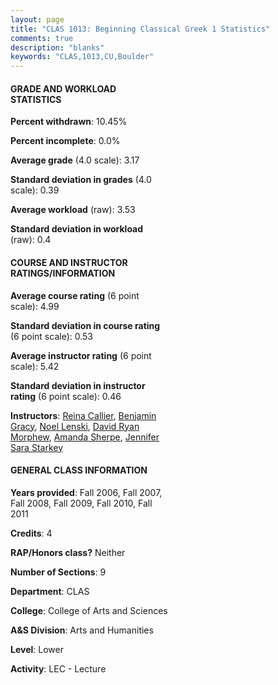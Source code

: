 ```yaml
---
layout: page
title: "CLAS 1013: Beginning Classical Greek 1 Statistics"
comments: true
description: "blanks"
keywords: "CLAS,1013,CU,Boulder"
---
```

<head>
<script src="https://ajax.googleapis.com/ajax/libs/jquery/2.1.3/jquery.min.js"></script>
<script src="https://dl.dropboxusercontent.com/s/pc42nxpaw1ea4o9/highcharts.js?dl=0"></script>
<!-- <script src="../assets/js/highcharts.js"></script> -->
<style type="text/css">@font-face {
	font-family: "Bebas Neue";
	src: url(https://www.filehosting.org/file/details/544349/BebasNeue Regular.otf) format("opentype");
	}
	h1.Bebas { 
		font-family: "Bebas Neue", Verdana, Tahoma;
	}
</style>
</head>
<body>
	<div id="container" style="float: right; width: 45%; height: 88%; margin-left: 2.5%; margin-right: 2.5%;"></div>
	<script language="JavaScript">
		$(document).ready(function() {
		var chart = {type: 'column'};
		var title = {text: 'Grade Distribution'};
		var xAxis = {categories: ['A','B','C','D','F'],crosshair: true};
		var yAxis = {min: 0,title: {text: 'Percentage'}};
		var tooltip = {headerFormat: '<center><b><span style="font-size:20px">{point.key}</span></b></center>',
		               pointFormat: '<td style="padding:0"><b>{point.y:.1f}%</b></td>',
		               footerFormat: '</table>',shared: true,useHTML: true};
		var plotOptions = {column: {pointPadding: 0.0,borderWidth: 0}};  
		var credits = {enabled: false};var series= [{name: 'Percent',data: [50.89,30.18,12.63,1.22,5.08,]}];
		var json = {};
		json.chart = chart;
		json.title = title;
		json.tooltip = tooltip;
		json.xAxis = xAxis;
		json.yAxis = yAxis;  
		json.series = series;
		json.plotOptions = plotOptions;  
		json.credits = credits;
		$('#container').highcharts(json);
	});
	</script>
</body>
			   
#### GRADE AND WORKLOAD STATISTICS

**Percent withdrawn**: 10.45%

**Percent incomplete**: 0.0%

**Average grade** (4.0 scale): 3.17

**Standard deviation in grades** (4.0 scale): 0.39

**Average workload** (raw): 3.53

**Standard deviation in workload** (raw): 0.4

#### COURSE AND INSTRUCTOR RATINGS/INFORMATION

**Average course rating** (6 point scale): 4.99

**Standard deviation in course rating** (6 point scale): 0.53

**Average instructor rating** (6 point scale): 5.42

**Standard deviation in instructor rating** (6 point scale): 0.46

**Instructors**: <a href='../../instructors/Reina_Callier'>Reina Callier</a>, <a href='../../instructors/Benjamin_Gracy'>Benjamin Gracy</a>, <a href='../../instructors/Noel_Lenski'>Noel Lenski</a>, <a href='../../instructors/David_Ryan_Morphew'>David Ryan Morphew</a>, <a href='../../instructors/Amanda_Sherpe'>Amanda Sherpe</a>, <a href='../../instructors/Jennifer_Sara_Starkey'>Jennifer Sara Starkey</a>

#### GENERAL CLASS INFORMATION

**Years provided**: Fall 2006, Fall 2007, Fall 2008, Fall 2009, Fall 2010, Fall 2011

**Credits**: 4

**RAP/Honors class?** Neither

**Number of Sections**: 9

**Department**: CLAS

**College**: College of Arts and Sciences

**A&S Division**: Arts and Humanities

**Level**: Lower

**Activity**: LEC - Lecture
